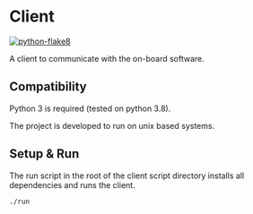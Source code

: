 # Client

[![python-flake8][flake8-img]][flake8-url]

A client to communicate with the on-board software.

## Compatibility

Python 3 is required (tested on python 3.8).

The project is developed to run on unix based systems.

## Setup & Run

The run script in the root of the client script directory installs all dependencies and runs the client.

`./run`

<!-- Markdown link & img dfn's -->

[flake8-img]: https://img.shields.io/badge/code%20style-flake8-brightgreen.svg?style=flat

[flake8-url]: https://flake8.pycqa.org/en/latest/
